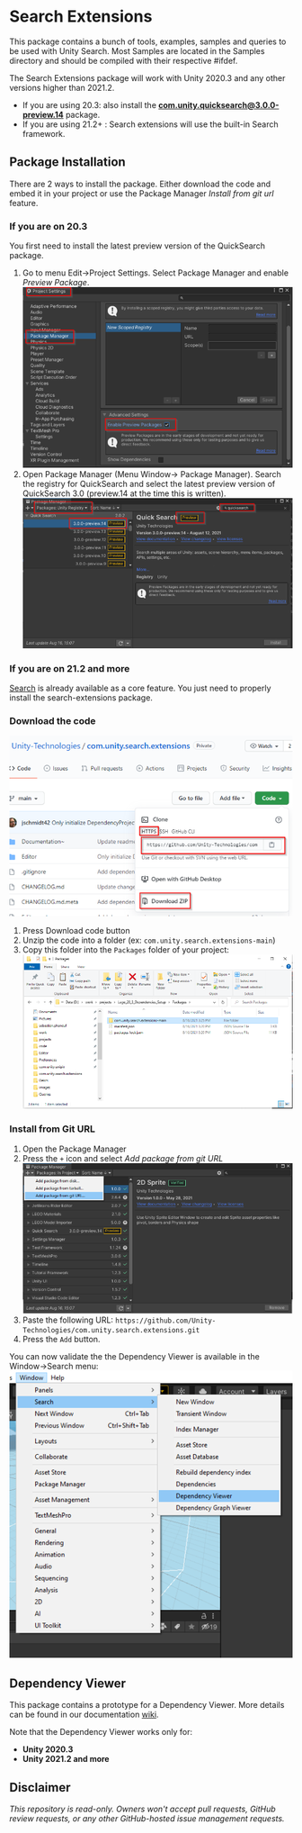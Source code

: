 # Search Extensions

This package contains a bunch of tools, examples, samples and queries to be used with Unity Search. Most Samples are located in the Samples directory and should be compiled with their respective #ifdef.

The Search Extensions package will work with Unity 2020.3 and any other versions higher than 2021.2.
- If you are using 20.3: also install the **com.unity.quicksearch@3.0.0-preview.14** package.
- If you are using 21.2+ : Search extensions will use the built-in Search framework.

## Package Installation

There are 2 ways to install the package. Either download the code and embed it in your project or use the Package Manager *Install from git url* feature.

### If you are on 20.3

You first need to install the latest preview version of the QuickSearch package. 

1) Go to menu Edit->Project Settings. Select Package Manager and enable *Preview Package*.
![preview package](Documentation~/images/installation_package_manager_enable_preview.png)
2) Open Package Manager (Menu Window-> Package Manager). Search the registry for QuickSearch and select the latest preview version of QuickSearch 3.0 (preview.14 at the time this is written).
![preview package](Documentation~/images/installation_package_manager_download_quicksearch_preview.png)

### If you are on 21.2 and more

[Search](https://docs.unity3d.com/2021.1/Documentation/Manual/search-overview.html) is already available as a core feature. You just need to properly install the search-extensions package.

### Download the code

![installation](Documentation~/images/installation.png)

1) Press Download code button
2) Unzip the code into a folder (ex: `com.unity.search.extensions-main`)
3) Copy this folder into the `Packages` folder of your project:
![local package](Documentation~/images/installation_copy_local_package.png)

### Install from Git URL

1) Open the Package Manager
2) Press the `+` icon and select *Add package from git URL*
![local package](Documentation~/images/installation_add_git_url.png)
3) Paste the following URL: `https://github.com/Unity-Technologies/com.unity.search.extensions.git`
4) Press the `Add` button.

You can now validate the the Dependency Viewer is available in the Window->Search menu:
![local package](Documentation~/images/search_menu_dependency_viewer.png)

## Dependency Viewer

This package contains a prototype for a Dependency Viewer. More details can be found in our documentation [wiki](https://github.com/Unity-Technologies/com.unity.search.extensions/wiki/dependency-viewer).

Note that the Dependency Viewer works only for:

- **Unity 2020.3**
- **Unity 2021.2 and more**

## Disclaimer

*This repository is read-only. Owners won't accept pull requests, GitHub review requests, or any other GitHub-hosted issue management requests.*
